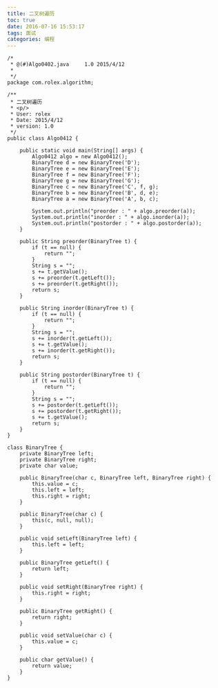 ```yaml
---
title: 二叉树遍历
toc: true
date: 2016-07-16 15:53:17
tags: 面试
categories: 编程
---
```


	/*
 	 * @(#)Algo0402.java     1.0 2015/4/12
	 *
	 */
	package com.rolex.algorithm;

	/**
	 * 二叉树遍历
	 * <p/>
	 * User: rolex
	 * Date: 2015/4/12
	 * version: 1.0
	 */
	public class Algo0412 {

	    public static void main(String[] args) {
	        Algo0412 algo = new Algo0412();
	        BinaryTree d = new BinaryTree('D');
	        BinaryTree e = new BinaryTree('E');
	        BinaryTree f = new BinaryTree('F');
	        BinaryTree g = new BinaryTree('G');
	        BinaryTree c = new BinaryTree('C', f, g);
	        BinaryTree b = new BinaryTree('B', d, e);
	        BinaryTree a = new BinaryTree('A', b, c);

	        System.out.println("preorder : " + algo.preorder(a));
	        System.out.println("inorder : " + algo.inorder(a));
	        System.out.println("postorder : " + algo.postorder(a));
	    }

	    public String preorder(BinaryTree t) {
	        if (t == null) {
	            return "";
	        }
	        String s = "";
	        s += t.getValue();
	        s += preorder(t.getLeft());
	        s += preorder(t.getRight());
	        return s;
	    }

	    public String inorder(BinaryTree t) {
	        if (t == null) {
	            return "";
	        }
	        String s = "";
	        s += inorder(t.getLeft());
	        s += t.getValue();
	        s += inorder(t.getRight());
	        return s;
	    }

	    public String postorder(BinaryTree t) {
	        if (t == null) {
	            return "";
	        }
	        String s = "";
	        s += postorder(t.getLeft());
	        s += postorder(t.getRight());
	        s += t.getValue();
	        return s;
	    }
	}

	class BinaryTree {
	    private BinaryTree left;
	    private BinaryTree right;
	    private char value;

	    public BinaryTree(char c, BinaryTree left, BinaryTree right) {
	        this.value = c;
	        this.left = left;
	        this.right = right;
	    }

	    public BinaryTree(char c) {
	        this(c, null, null);
	    }

	    public void setLeft(BinaryTree left) {
	        this.left = left;
	    }

	    public BinaryTree getLeft() {
	        return left;
	    }

	    public void setRight(BinaryTree right) {
	        this.right = right;
	    }

	    public BinaryTree getRight() {
	        return right;
	    }

	    public void setValue(char c) {
	        this.value = c;
	    }

	    public char getValue() {
	        return value;
	    }
	}
